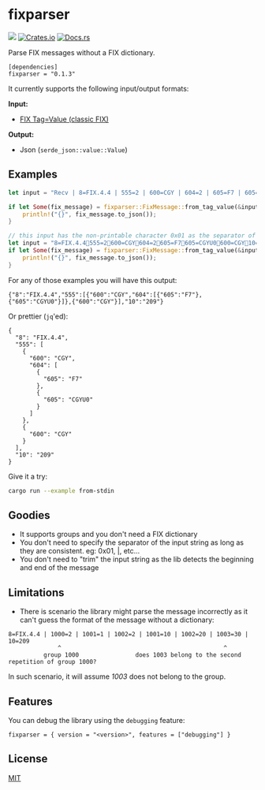 # fixparser

![](https://github.com/whoan/fixparser/workflows/build-and-test/badge.svg)
[![Crates.io](https://img.shields.io/crates/v/fixparser.svg)](https://crates.io/crates/fixparser)
[![Docs.rs](https://docs.rs/fixparser/badge.svg)](https://docs.rs/fixparser)

Parse FIX messages without a FIX dictionary.

```
[dependencies]
fixparser = "0.1.3"
```

It currently supports the following input/output formats:

**Input:**

- [FIX Tag=Value (classic FIX)](https://www.fixtrading.org/standards/tagvalue/)

**Output:**

- Json (`serde_json::value::Value`)

## Examples

```rust
let input = "Recv | 8=FIX.4.4 | 555=2 | 600=CGY | 604=2 | 605=F7 | 605=CGYU0 | 600=CGY | 10=209";

if let Some(fix_message) = fixparser::FixMessage::from_tag_value(&input) {
    println!("{}", fix_message.to_json());
}
```

```rust
// this input has the non-printable character 0x01 as the separator of the fields
let input = "8=FIX.4.4555=2600=CGY604=2605=F7605=CGYU0600=CGY10=209";
if let Some(fix_message) = fixparser::FixMessage::from_tag_value(&input) {
    println!("{}", fix_message.to_json());
}
```

For any of those examples you will have this output:

```
{"8":"FIX.4.4","555":[{"600":"CGY","604":[{"605":"F7"},{"605":"CGYU0"}]},{"600":"CGY"}],"10":"209"}
```

Or prettier (`jq`'ed):

```
{
  "8": "FIX.4.4",
  "555": [
    {
      "600": "CGY",
      "604": [
        {
          "605": "F7"
        },
        {
          "605": "CGYU0"
        }
      ]
    },
    {
      "600": "CGY"
    }
  ],
  "10": "209"
}
```

Give it a try:

```bash
cargo run --example from-stdin
```

## Goodies

- It supports groups and you don't need a FIX dictionary
- You don't need to specify the separator of the input string as long as they are consistent. eg: 0x01, |, etc...
- You don't need to "trim" the input string as the lib detects the beginning and end of the message

## Limitations

- There is scenario the library might parse the message incorrectly as it can't guess the format of the message without a dictionary:

```
8=FIX.4.4 | 1000=2 | 1001=1 | 1002=2 | 1001=10 | 1002=20 | 1003=30 | 10=209
              ^                                              ^
          group 1000                does 1003 belong to the second repetition of group 1000?
```

In such scenario, it will assume *1003* does not belong to the group.

## Features

You can debug the library using the `debugging` feature:

```
fixparser = { version = "<version>", features = ["debugging"] }
```

## License

[MIT](https://github.com/whoan/fixparser/blob/master/LICENSE)
